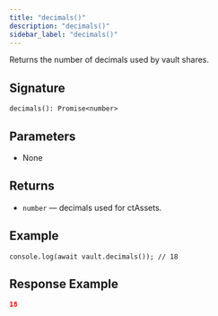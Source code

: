 ```yaml
---
title: "decimals()"
description: "decimals()"
sidebar_label: "decimals()"
---
```


Returns the number of decimals used by vault shares.

## Signature

```tsx
decimals(): Promise<number>
```

## Parameters

- None

## Returns

- `number` — decimals used for ctAssets.

## Example

```tsx
console.log(await vault.decimals()); // 18
```

## Response Example

```json
18
```
